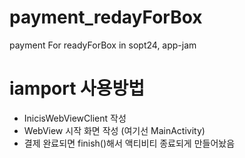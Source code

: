 # payment_redayForBox
payment For readyForBox in sopt24, app-jam

# iamport 사용방법
- InicisWebViewClient 작성
- WebView 시작 화면 작성 (여기선 MainActivity)
- 결제 완료되면 finish()해서 액티비티 종료되게 만들어놨음
